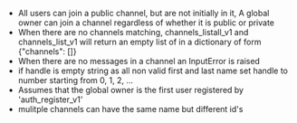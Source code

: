 - All users can join a public channel, but are not initially in it, A global owner can join a channel regardless of whether it is public or private
- When there are no channels matching, channels_listall_v1 and channels_list_v1 will return an empty list of in a dictionary of form {"channels": []}
- When there are no messages in a channel an InputError is raised
- if handle is empty string as all non valid first and last name set handle to number starting from 0, 1, 2, ...
- Assumes that the global owner is the first user registered by 'auth_register_v1'
- mulitple channels can have the same name but different id's
